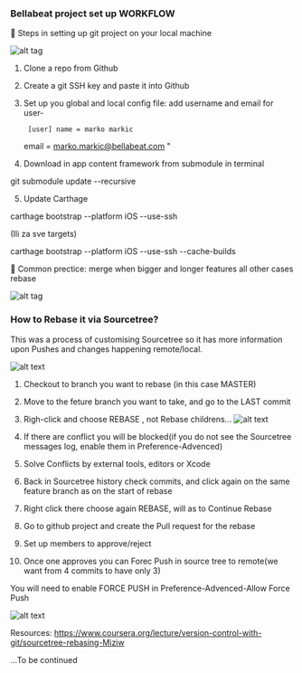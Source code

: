 ### Bellabeat project set up WORKFLOW

📌  Steps in setting up git project on your local machine

![alt tag](https://img.shields.io/badge/git%20-Config%20project-blue)

1. Clone a repo from Github
2. Create a git SSH key and paste it into Github
3. Set up you global and local config file: add username and email for user-

        [user] name = marko markic 
	
	email = marko.markic@bellabeat.com "
	
4. Download in app content framework from submodule in terminal

git submodule update --recursive

5. Update Carthage

carthage bootstrap --platform iOS --use-ssh

(Ili za sve targets)

carthage bootstrap --platform iOS --use-ssh --cache-builds



📌  Common prectice: merge when bigger and longer features all other cases rebase

![alt tag](https://img.shields.io/badge/git%20-Rebase%20project-blue)
### How to Rebase it via Sourcetree?
This was a process of customising Sourcetree so it has more information upon Pushes and changes happening remote/local.

![alt text](https://firebasestorage.googleapis.com/v0/b/bellabeat-e59b7.appspot.com/o/Screen%20Shot%202020-12-09%20at%207.48.16%20PM.png?alt=media&token=2775d14a-c8d5-444a-8235-62d1808fa3c1)

1. Checkout to branch you want to rebase (in this case MASTER)
2. Move to the feture branch you want to take, and go to the LAST commit
3. Righ-click and choose REBASE , not Rebase childrens...
![alt text](https://firebasestorage.googleapis.com/v0/b/bellabeat-e59b7.appspot.com/o/Screen%20Shot%202020-12-10%20at%204.26.00%20PM.png?alt=media&token=e564220e-0741-438a-b531-c3b773fb22db)
4. If there are conflict you will be blocked(if you do not see the Sourcetree messages log, enable them in Preference-Advenced)

5. Solve Conflicts by external tools, editors or Xcode
6. Back in Sourcetree history check commits, and click again on the same feature branch as on the start of rebase
7. Right click there choose again REBASE, will as to Continue Rebase
8. Go to github project and create the Pull request for the rebase
9. Set up members to approve/reject
10. Once one approves you can Forec Push in source tree to remote(we want from 4 commits to have only 3)

You will need to enable FORCE PUSH in Preference-Advenced-Allow Force Push

![alt text](https://firebasestorage.googleapis.com/v0/b/bellabeat-e59b7.appspot.com/o/Screen%20Shot%202020-12-11%20at%202.42.21%20PM.png?alt=media&token=ebbfbe77-e391-4578-8c58-4ef515b81849)

Resources:
https://www.coursera.org/lecture/version-control-with-git/sourcetree-rebasing-Miziw

...To be continued
